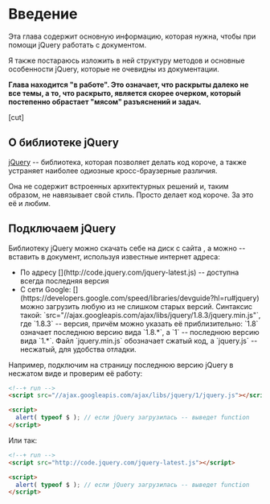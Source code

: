 # Введение

Эта глава содержит основную информацию, которая нужна, чтобы при помощи jQuery работать с документом. 

Я также постараюсь изложить в ней структуру методов и основные особенности jQuery, которые не очевидны из документации.

**Глава находится "в работе". Это означает, что раскрыты далеко не все темы, а то, что раскрыто, является скорее очерком, который постепенно обрастает "мясом" разъяснений и задач.**


[cut]
## О библиотеке jQuery

[jQuery](http://jquery.com) -- библиотека, которая позволяет делать код короче, а также устраняет наиболее одиозные кросс-браузерные различия.

Она не содержит встроенных архитектурных решений и, таким образом, не навязывает свой стиль. Просто делает код короче. За это её и любим.

## Подключаем jQuery

Библиотеку jQuery можно скачать себе на диск с сайта [](http://jquery.com), а можно -- вставить в документ, используя известные интернет адреса:

<ul>
<li>По адресу [](http://code.jquery.com/jquery-latest.js) -- доступна всегда последняя версия</li>
<li>С сети Google: [](https://developers.google.com/speed/libraries/devguide?hl=ru#jquery) можно загрузить любую из не слишком старых версий. Синтаксис такой: `src="//ajax.googleapis.com/ajax/libs/jquery/1.8.3/jquery.min.js"`, где `1.8.3` -- версия, причём можно указать её приблизительно: `1.8` означает последнюю версию вида `1.8.*`, а `1` -- последнюю версию вида `1.*`. Файл `jquery.min.js` обозначает сжатый код, а `jquery.js` -- несжатый, для удобства отладки.</li>
</ul>

Например, подключим на страницу последнюю версию jQuery в несжатом виде и проверим её работу:

```html
<!--+ run -->
<script src="//ajax.googleapis.com/ajax/libs/jquery/1/jquery.js"></script>

<script>
  alert( typeof $ ); // если jQuery загрузилась -- выведет function
</script>
```

Или так:

```html
<!--+ run -->
<script src="http://code.jquery.com/jquery-latest.js"></script>

<script>
  alert( typeof $ ); // если jQuery загрузилась -- выведет function
</script>
```

